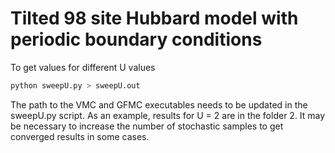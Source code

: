 # Tilted 98 site Hubbard model with periodic boundary conditions

To get values for different U values

```bash
python sweepU.py > sweepU.out
```

The path to the VMC and GFMC executables needs to be updated in the sweepU.py script.
As an example, results for U = 2 are in the folder 2. It may be necessary to increase the number of stochastic samples to get converged results in some cases.
